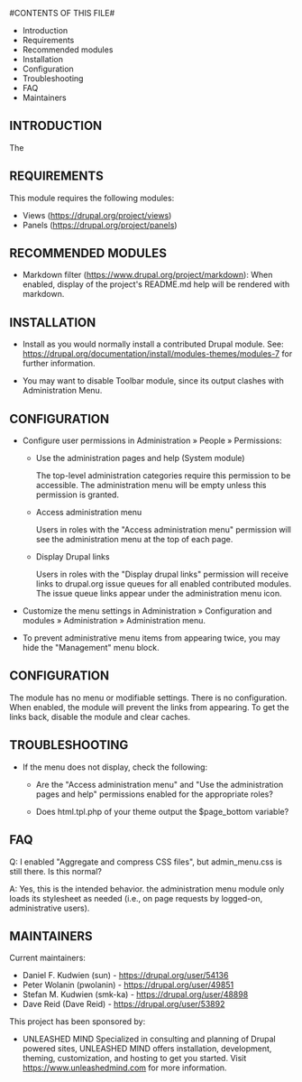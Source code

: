 #CONTENTS OF THIS FILE#

* Introduction
* Requirements
* Recommended modules
* Installation
* Configuration
* Troubleshooting
* FAQ
* Maintainers

INTRODUCTION
------------
The 

REQUIREMENTS
------------

This module requires the following modules:

 * Views (https://drupal.org/project/views)
 * Panels (https://drupal.org/project/panels)

RECOMMENDED MODULES
-------------------

 * Markdown filter (https://www.drupal.org/project/markdown):
   When enabled, display of the project's README.md help will be rendered
   with markdown.

 INSTALLATION
 ------------

  * Install as you would normally install a contributed Drupal module. See:
    https://drupal.org/documentation/install/modules-themes/modules-7
    for further information.

  * You may want to disable Toolbar module, since its output clashes with
    Administration Menu.

CONFIGURATION
-------------

 * Configure user permissions in Administration » People » Permissions:

   - Use the administration pages and help (System module)

     The top-level administration categories require this permission to be
     accessible. The administration menu will be empty unless this permission
     is granted.

   - Access administration menu

     Users in roles with the "Access administration menu" permission will see
     the administration menu at the top of each page.

   - Display Drupal links

     Users in roles with the "Display drupal links" permission will receive
     links to drupal.org issue queues for all enabled contributed modules. The
     issue queue links appear under the administration menu icon.

 * Customize the menu settings in Administration » Configuration and modules »
   Administration » Administration menu.

 * To prevent administrative menu items from appearing twice, you may hide the
   "Management" menu block.

CONFIGURATION
-------------

The module has no menu or modifiable settings. There is no configuration. When
enabled, the module will prevent the links from appearing. To get the links
back, disable the module and clear caches.


TROUBLESHOOTING
---------------

 * If the menu does not display, check the following:

   - Are the "Access administration menu" and "Use the administration pages
     and help" permissions enabled for the appropriate roles?

   - Does html.tpl.php of your theme output the $page_bottom variable?

FAQ
---

Q: I enabled "Aggregate and compress CSS files", but admin_menu.css is still
   there. Is this normal?

A: Yes, this is the intended behavior. the administration menu module only loads
   its stylesheet as needed (i.e., on page requests by logged-on, administrative
   users).


MAINTAINERS
-----------

Current maintainers:
 * Daniel F. Kudwien (sun) - https://drupal.org/user/54136
 * Peter Wolanin (pwolanin) - https://drupal.org/user/49851
 * Stefan M. Kudwien (smk-ka) - https://drupal.org/user/48898
 * Dave Reid (Dave Reid) - https://drupal.org/user/53892

This project has been sponsored by:
 * UNLEASHED MIND
   Specialized in consulting and planning of Drupal powered sites, UNLEASHED
   MIND offers installation, development, theming, customization, and hosting
   to get you started. Visit https://www.unleashedmind.com for more information.